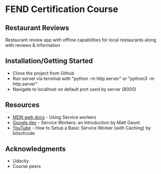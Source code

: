 # FEND Certification Course

## Restaurant Reviews

Restaurant review app with offline capabilities for local restaurants along with reviews & information

## Installation/Getting Started

* Clone the project from Github
* Run server via terminal with "python -m http.server" or "python3 -m http.server"
* Navigate to localhost on default port used by server (8000)

## Resources

* [MDN web docs](https://developer.mozilla.org/en-US/docs/Web/API/Service_Worker_API/Using_Service_Workers) - Using Service workers
* [Google dev](https://developers.google.com/web/fundamentals/primers/service-workers/) - Service Workers: an Introduction by Matt Gaunt
* [YouTube](https://www.youtube.com/watch?v=BfL3pprhnms&index=3&list=WL&t=0s) - How to Setup a Basic Service Worker (with Caching) by bitsofcode


## Acknowledgments

* Udacity
* Course peers
